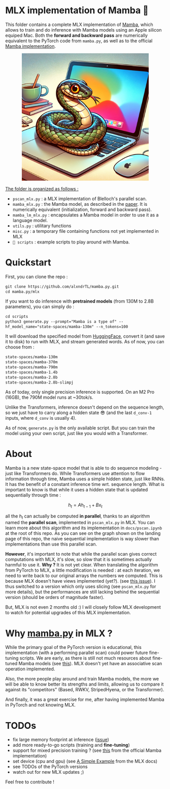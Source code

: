 # MLX implementation of Mamba 🐍

This folder contains a complete MLX implementation of [Mamba](https://arxiv.org/abs/2312.00752), which allows to train and do inference with Mamba models using an Apple silicon equiped Mac.
Both the <b>forward and backward pass</b> are numerically equivalent to the PyTorch code from `mamba.py`, as well as to the official [Mamba implementation](https://github.com/state-spaces/mamba).

<p align="center">
    <img src="assets/mamba_mlx.png" alt="a python and a mamba" width="400" height="400" alt="python mamba"/>
</p>

<u>The folder is organized as follows : </u>
- `pscan_mlx.py` : a MLX implementation of Blelloch's parallel scan.
- `mamba_mlx.py` : the Mamba model, as described in the [paper](https://arxiv.org/abs/2312.00752). It is numerically equivalent (initialization, forward and backward pass).
- `mamba_lm_mlx.py` : encapsulates a Mamba model in order to use it as a language model.
- `utils.py` : utilitary functions
- `misc.py` : a temporary file containing functions not yet implemented in MLX
- `📁 scripts` : example scripts to play around with Mamba.

# Quickstart
First, you can clone the repo :

```
git clone https://github.com/alxndrTL/mamba.py.git
cd mamba.py/mlx
```

If you want to do inference with <b>pretrained models</b> (from 130M to 2.8B parameters), you can simply do :

```
cd scripts
python3 generate.py --prompt="Mamba is a type of" --hf_model_name="state-spaces/mamba-130m" --n_tokens=100
```

It will download the specified model from [HuggingFace](https://huggingface.co/state-spaces), convert it (and save it to disk) to run with MLX, and stream generated words.
As of now, you can choose from :

```
state-spaces/mamba-130m
state-spaces/mamba-370m
state-spaces/mamba-790m
state-spaces/mamba-1.4b
state-spaces/mamba-2.8b
state-spaces/mamba-2.8b-slimpj
```

As of today, only single precision inference is supported. On an M2 Pro (16GB), the 790M model runs at ~30tok/s.

Unlike the Transformers, inference doesn't depend on the sequence length, so we just have to carry along a hidden state 😎 (and the last `d_conv-1` inputs, where `d_conv` is usually 4).

As of now, `generate.py` is the only available script. But you can train the model using your own script, just like you would with a Transformer.

# About
Mamba is a new state-space model that is able to do sequence modeling - just like Transformers do.
While Transformers use attention to flow information through time, Mamba uses a simple hidden state, just like RNNs. It has the benefit of a constant inference time wrt. sequence length.
What is important to know is that while it uses a hidden state that is updated sequentially through time :

$$
h_t = A h_{t-1} + Bx_t
$$

all the $h_t$ can actually be computed <b>in parallel</b>, thanks to an algorithm named the <b>parallel scan</b>, implemented in `pscan_mlx.py` in MLX.
You can learn more about this algorithm and its implementation in `docs/pscan.ipynb` at the root of this repo. 
As you can see on the graph shown on the landing page of this repo, the naive sequential implementation is way slower than implementations than use this parallel scan.

<b>However</b>, it's important to note that while the parallel scan gives correct computations with MLX, it's slow, so slow that it is sometimes actually harmful to use it.
<b>Why ?</b> It is not yet clear. When translating the algorithm from PyTorch to MLX, a little modification is needed : at each iteration, we need to write back to our original arrays the numbers we computed. This is because MLX doesn't have views implemented (yet?). (see [this issue](https://github.com/ml-explore/mlx/issues/466)). I thus switched to a version which only uses slicing (see `pscan_mlx.py` for more details), but the performances are still lacking behind the sequential version (should be orders of magnitude faster).

But, MLX is not even 2 months old :)
I will closely follow MLX development to watch for potential upgrades of this MLX implementation.

# Why [mamba.py](../) in MLX ?
While the primary goal of the PyTorch version is educational, this implementation (with a performing parallel scan) could power future fine-tuning scripts. We are early, as there is still not much resources about fine-tuned Mamba models (see [this](https://github.com/havenhq/mamba-chat)). MLX doesn't yet have an associative scan operation implemented.

Also, the more people play around and train Mamba models, the more we will be able to know better its strengths and limits, allowing us to compare it against its "competitors" (Based, RWKV, StripedHyena, or the Transformer).

And finally, it was a great exercise for me, after having implemented Mamba in PyTorch and not knowing MLX.

# TODOs
- fix large memory footprint at inference ([issue](https://github.com/alxndrTL/mamba.py/issues/5))
- add more ready-to-go scripts (training and <b>fine-tuning</b>)
- support for mixed precision training ? (see [this](https://github.com/state-spaces/mamba/tree/main?tab=readme-ov-file#precision) from the official Mamba implementation)
- set device (cpu and gpu) (see [A Simple Example](https://ml-explore.github.io/mlx/build/html/usage/unified_memory.html#a-simple-example) from the MLX docs)
- see TODOs of the PyTorch versions
- watch out for new MLX updates ;)

Feel free to contribute !